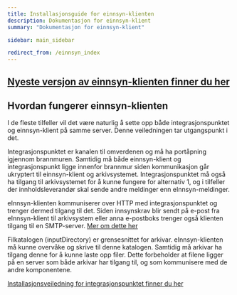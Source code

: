 ```yaml
---
title: Installasjonsguide for einnsyn-klienten
description: Dokumentasjon for einnsyn-klient
summary: "Dokumentasjon for einnsyn-klient"

sidebar: main_sidebar

redirect_from: /einnsyn_index
---
```


## [Nyeste versjon av einnsyn-klienten finner du her](https://github.com/difi/einnsyn-klient/releases/)

## Hvordan fungerer einnsyn-klienten

I de fleste tilfeller vil det være naturlig å sette opp både integrasjonspunktet og einnsyn-klient på samme server. Denne veiledningen tar utgangspunkt i det. 

Integrasjonspunktet er kanalen til omverdenen og må ha portåpning igjennom brannmuren. Samtidig må både einnsyn-klient og integrasjonspunkt ligge innenfor brannmur siden kommunikasjon går ukryptert til einnsyn-klient og arkivsystemet. Integrasjonspunktet må også ha tilgang til arkivsystemet for å kunne fungere for alternativ 1, og i tilfeller der innholdsleverandør skal sende andre meldinger enn eInnsyn-meldinger. 

eInnsyn-klienten kommuniserer over HTTP med integrasjonspunktet og trenger dermed tilgang til det. Siden innsynskrav blir sendt på e-post fra eInnsyn-klient til arkivsystem eller anna e-postboks trenger også klienten tilgang til en SMTP-server. [Mer om dette her]({{site.baseurl}}/docs/eInnsyn/einnsyn_innsynskrav)

Filkatalogen (inputDirectory) er grensesnittet for arkivar. eInnsyn-klienten må kunne overvåke og skrive til denne katalogen. Samtidig må arkivar ha tilgang denne for å kunne laste opp filer. Dette forbeholder at filene ligger på en server som både arkivar har tilgang til, og som kommunisere med de andre komponentene. 

[Installasjonsveiledning for integrasjonspunktet finner du her]({{site.baseurl}}/docs/eFormidling/installasjon/eformidling_download_ip)

